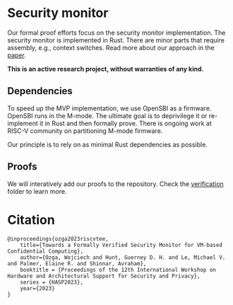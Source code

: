 # Security monitor
Our formal proof efforts focus on the security monitor implementation. The security monitor is implemented in Rust. There are minor parts that require assembly, e.g., context switches. Read more about our approach in the [paper](https://arxiv.org/abs/2308.10249).

**This is an active research project, without warranties of any kind.**

## Dependencies
To speed up the MVP implementation, we use OpenSBI as a firmware. OpenSBI runs in the M-mode. The ultimate goal is to deprivilege it or re-implement it in Rust and then formally prove. There is ongoing work at RISC-V community on partitioning M-mode firmware.

Our principle is to rely on as minimal Rust dependencies as possible.

## Proofs
We will interatively add our proofs to the repository. Check the [verification](../verification/) folder to learn more.

# Citation
```
@inproceedings{ozga2023riscvtee,
    title={Towards a Formally Verified Security Monitor for VM-based Confidential Computing},
    author={Ozga, Wojciech and Hunt, Guerney D. H. and Le, Michael V. and Palmer, Elaine R. and Shinnar, Avraham},
    booktitle = {Proceedings of the 12th International Workshop on Hardware and Architectural Support for Security and Privacy},
    series = {HASP2023},
    year={2023}
}
```
